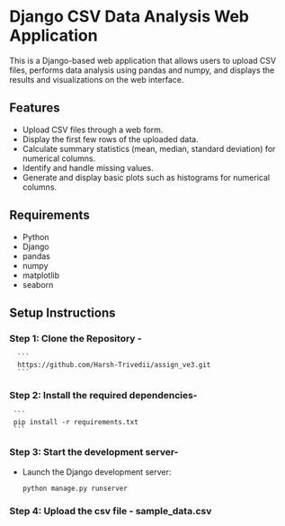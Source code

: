 # Django CSV Data Analysis Web Application

This is a Django-based web application that allows users to upload CSV files, performs data analysis using pandas and numpy, and displays the results and visualizations on the web interface.

## Features

- Upload CSV files through a web form.
- Display the first few rows of the uploaded data.
- Calculate summary statistics (mean, median, standard deviation) for numerical columns.
- Identify and handle missing values.
- Generate and display basic plots such as histograms for numerical columns.

## Requirements

- Python
- Django
- pandas
- numpy
- matplotlib
- seaborn

## Setup Instructions

### Step 1: Clone the Repository - 
      ```
      https://github.com/Harsh-Trivedii/assign_ve3.git
      ```
      
### Step 2: Install the required dependencies-
     ```
     pip install -r requirements.txt
     ```
     
### Step 3: Start the development server-
- Launch the Django development server:
     ```
     python manage.py runserver
     ```
### Step 4: Upload the csv file - sample_data.csv

